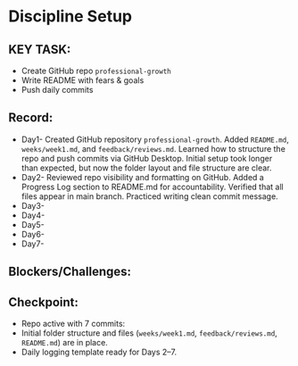 # Discipline Setup

## KEY TASK:
* Create GitHub repo `professional-growth`
* Write README with fears & goals
* Push daily commits

## Record:
- Day1- Created GitHub repository `professional-growth`. Added `README.md`, `weeks/week1.md`, and `feedback/reviews.md`. Learned how to structure the repo and push commits via GitHub Desktop. Initial setup took longer than expected, but now the folder layout and file structure are clear.
- Day2- Reviewed repo visibility and formatting on GitHub. Added a Progress Log section to README.md for accountability. Verified that all files appear in main branch. Practiced writing clean commit message.
- Day3-
- Day4-
- Day5-
- Day6-
- Day7-

## Blockers/Challenges:

## Checkpoint:
- Repo active with 7 commits:
- Initial folder structure and files (`weeks/week1.md`, `feedback/reviews.md`, `README.md`) are in place.
- Daily logging template ready for Days 2–7.